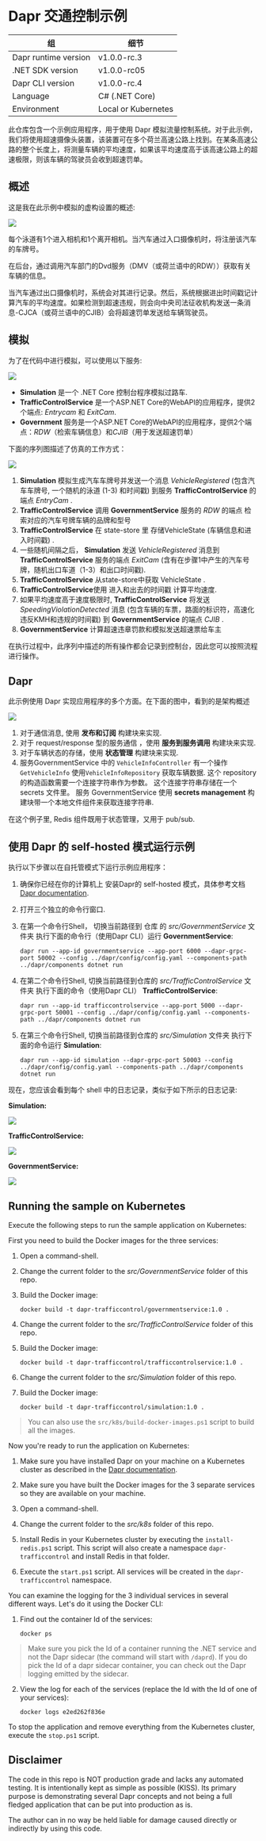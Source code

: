# Dapr 交通控制示例

| 组                  | 细节             |
| -------------------- | ------------------- |
| Dapr runtime version | v1.0.0-rc.3         |
| .NET SDK version     | v1.0.0-rc05         |
| Dapr CLI version     | v1.0.0-rc.4         |
| Language             | C# (.NET Core)      |
| Environment          | Local or Kubernetes |

此仓库包含一个示例应用程序，用于使用 Dapr 模拟流量控制系统。对于此示例，我们将使用超速摄像头装置，该装置可在多个荷兰高速公路上找到。在某条高速公路的整个长度上，将测量车辆的平均速度，如果该平均速度高于该高速公路上的超速极限，则该车辆的驾驶员会收到超速罚单。

## 概述
这是我在此示例中模拟的虚构设置的概述:

![](img/speed-trap-overview.png)

每个泳道有1个进入相机和1个离开相机。当汽车通过入口摄像机时，将注册该汽车的车牌号。

在后台，通过调用汽车部门的Dvd服务（DMV（或荷兰语中的RDW））获取有关车辆的信息。

当汽车通过出口摄像机时，系统会对其进行记录。然后，系统根据进出时间戳记计算汽车的平均速度。如果检测到超速违规，则会向中央司法征收机构发送一条消息-CJCA（或荷兰语中的CJIB）会将超速罚单发送给车辆驾驶员。

## 模拟
为了在代码中进行模拟，可以使用以下服务:

![](img/services.png)

-  **Simulation** 是一个 .NET Core 控制台程序模拟过路车.
-  **TrafficControlService** 是一个ASP.NET Core的WebAPI的应用程序，提供2个端点: *Entrycam* 和 *ExitCam*.
-  **Government** 服务是一个ASP.NET Core的WebAPI的应用程序，提供2个端点：*RDW*（检索车辆信息）和*CJIB*（用于发送超速罚单） 

下面的序列图描述了仿真的工作方式：

![](img/sequence.png)


1.  **Simulation** 模拟生成汽车车牌号并发送一个消息 *VehicleRegistered*  (包含汽车车牌号, 一个随机的泳道 (1-3) 和时间戳) 到服务 **TrafficControlService** 的端点 *EntryCam* .
2.  **TrafficControlService** 调用 **GovernmentService** 服务的 *RDW* 的端点  检索对应的汽车号牌车辆的品牌和型号
3.  **TrafficControlService** 在 state-store 里 存储VehicleState (车辆信息和进入时间戳) .
4. 一些随机间隔之后，  **Simulation** 发送 *VehicleRegistered* 消息到 **TrafficControlService** 服务的端点  *ExitCam* (含有在步骤1中产生的汽车号牌，随机出口车道（1-3）和出口时间戳).
5.  **TrafficControlService** 从state-store中获取 VehicleState .
6.  **TrafficControlService**使用 进入和出去的时间戳 计算平均速度.
7.  如果平均速度高于速度极限时,  **TrafficControlService** 将发送 *SpeedingViolationDetected* 消息 (包含车辆的车票，路面的标识符，高速化违反KMH和违规的时间戳) 到  **GovernmentService** 的端点 *CJIB* .
8.  **GovernmentService** 计算超速违章罚款和模拟发送超速票给车主

在执行过程中，此序列中描述的所有操作都会记录到控制台，因此您可以按照流程进行操作。

## Dapr

此示例使用 Dapr 实现应用程序的多个方面。在下面的图中，看到的是架构概述

![](img/dapr-setup.png)

1. 对于通信消息, 使用 **发布和订阅** 构建块来实现. 
2. 对于 request/response 型的服务通信 ，使用 **服务到服务调用** 构建块来实现. 
3. 对于车辆状态的存储，使用 **状态管理** 构建块来实现. 
4. 服务GovernmentService 中的 `VehicleInfoController` 有一个操作 `GetVehicleInfo` 使用`VehicleInfoRepository` 获取车辆数据. 这个 repository 的构造函数需要一个连接字符串作为参数。 这个连接字符串存储在一个secrets 文件里。 服务 GovernmentService 使用 **secrets management** 构建块带一个本地文件组件来获取连接字符串.

在这个例子里, Redis 组件既用于状态管理，又用于 pub/sub.

## 使用 Dapr 的 self-hosted 模式运行示例

执行以下步骤以在自托管模式下运行示例应用程序：

1. 确保你已经在你的计算机上 安装Dapr的 self-hosted 模式，具体参考文档 [Dapr documentation](https://docs.dapr.io/getting-started/install-dapr/).

2. 打开三个独立的命令行窗口.

3. 在第一个命令行Shell， 切换当前路径到 仓库 的 *src/GovernmentService* 文件夹 执行下面的命令行（使用Dapr CLI）运行 **GovernmentService**:

    ```
    dapr run --app-id governmentservice --app-port 6000 --dapr-grpc-port 50002 --config ../dapr/config/config.yaml --components-path ../dapr/components dotnet run
    ```

4. 在第二个命令行Shell, 切换当前路径到仓库的 *src/TrafficControlService* 文件夹 执行下面的命令（使用Dapr CLI） **TrafficControlService**:

    ```
    dapr run --app-id trafficcontrolservice --app-port 5000 --dapr-grpc-port 50001 --config ../dapr/config/config.yaml --components-path ../dapr/components dotnet run
    ```

5. 在第三个命令行Shell, 切换当前路径到仓库的 *src/Simulation* 文件夹 执行下面的命令运行 **Simulation**:

    ```
    dapr run --app-id simulation --dapr-grpc-port 50003 --config ../dapr/config/config.yaml --components-path ../dapr/components dotnet run
    ```

现在，您应该会看到每个 shell 中的日志记录，类似于如下所示的日志记录:

**Simulation:**  

![](img/logging-simulation.png)

**TrafficControlService:**  

![](img/logging-trafficcontrolservice.png)

**GovernmentService:**  

![](img/logging-governmentservice.png)

## Running the sample on Kubernetes
Execute the following steps to run the sample application on Kubernetes:

First you need to build the Docker images for the three services:

1. Open a command-shell.

2. Change the current folder to the *src/GovernmentService* folder of this repo.

3. Build the Docker image:

    ```
    docker build -t dapr-trafficcontrol/governmentservice:1.0 .
    ```

4. Change the current folder to the *src/TrafficControlService* folder of this repo.

5. Build the Docker image:

    ```
    docker build -t dapr-trafficcontrol/trafficcontrolservice:1.0 .
    ```

6. Change the current folder to the *src/Simulation* folder of this repo.

7. Build the Docker image:

    ```
    docker build -t dapr-trafficcontrol/simulation:1.0 .
    ```

> You can also use the `src/k8s/build-docker-images.ps1` script to build all the images.

Now you're ready to run the application on Kubernetes:

1. Make sure you have installed Dapr on your machine on a Kubernetes cluster as described in the [Dapr documentation](https://docs.dapr.io/getting-started/install-dapr/).

2. Make sure you have built the Docker images for the 3 separate services so they are available on your machine.

3. Open a command-shell.

4. Change the current folder to the *src/k8s* folder of this repo.

5. Install Redis in your Kubernetes cluster by executing the `install-redis.ps1` script. This script will also create a namespace `dapr-trafficcontrol` and install Redis in that folder. 

8.  Execute the `start.ps1` script. All services will be created in the `dapr-trafficcontrol` namespace.

You can examine the logging for the 3 individual services in several different ways. Let's do it using the Docker CLI:

1. Find out the container Id of the services:

    ```
    docker ps
    ```

  > Make sure you pick the Id of a container running the .NET service and not the Dapr sidecar (the command will start with `/daprd`). If you do pick the Id of a dapr sidecar container, you can check out the Dapr logging emitted by the sidecar.

2. View the log for each of the services (replace the Id with the Id of one of your services):

    ```
    docker logs e2ed262f836e
    ```

To stop the application and remove everything from the Kubernetes cluster, execute the `stop.ps1` script.

## Disclaimer
The code in this repo is NOT production grade and lacks any automated testing. It is intentionally kept as simple as possible (KISS). Its primary purpose is demonstrating several Dapr concepts and not being a full fledged application that can be put into production as is.

The author can in no way be held liable for damage caused directly or indirectly by using this code.
